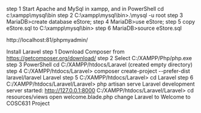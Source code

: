 step 1 Start Apache and MySql in xampp, and in PowerShell cd c:\xampp\mysql\bin
step 2 C:\xampp\mysql\bin>.\mysql -u root
step 3 MariaDB>create database eStore; 
step 4 MariaDB>use eStore;
step 5 copy eStore.sql to C:\xampp\mysql\bin>
step 6 MariaDB>source eStore.sql

http://localhost:81/phpmyadmin/

Install Laravel
step 1 Download Composer from https://getcomposer.org/download/
step 2 Select C:/XAMPP/Php/php.exe
step 3 PowerShell cd C:/XAMPP/htdocs/Laravel (created empty directory)
step 4 C:/XAMPP/htdocs/Laravel> composer create-project --prefer-dist laravel/laravel Laravel
step 5 C:/XAMPP/htdocs/Laravel> cd Laravel
step 6 C:/XAMPP/htdocs/Laravel/Laravel> php artisan serve
Laravel development server started: http://127.0.0.1:8000
C:/XAMPP/htdocs/Laravel/Laravel> cd resources/views
open welcome.blade.php
change Laravel to Welcome to COSC631 Project
